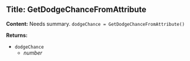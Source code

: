 ## Title: GetDodgeChanceFromAttribute

**Content:**
Needs summary.
`dodgeChance = GetDodgeChanceFromAttribute()`

**Returns:**
- `dodgeChance`
  - *number*
